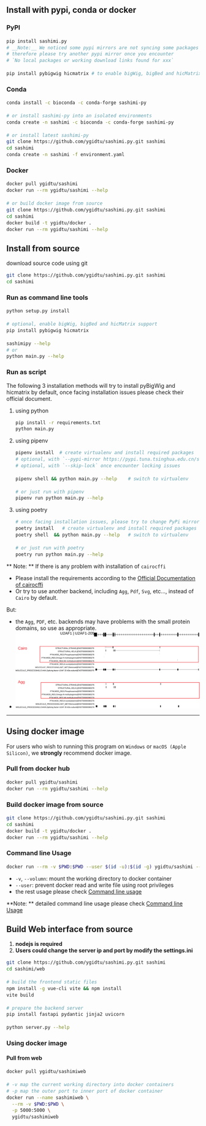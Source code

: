 
## Install with pypi, conda or docker

### PyPI

```bash
pip install sashimi.py
# __Note:__ We noticed some pypi mirrors are not syncing some packages we depend on, 
# therefore please try another pypi mirror once you encounter 
# `No local packages or working download links found for xxx`

pip install pybigwig hicmatrix # to enable bigWig, bigBed and hicMatrix support
```

### Conda

```bash
conda install -c bioconda -c conda-forge sashimi-py

# or install sashimi-py into an isolated environments
conda create -n sashimi -c bioconda -c conda-forge sashimi-py

# or install latest sashimi-py  
git clone https://github.com/ygidtu/sashimi.py.git sashimi
cd sashimi
conda create -n sashimi -f environment.yaml
```

### Docker

```bash
docker pull ygidtu/sashimi
docker run --rm ygidtu/sashimi --help

# or build docker image from source
git clone https://github.com/ygidtu/sashimi.py.git sashimi
cd sashimi
docker build -t ygidtu/docker .
docker run --rm ygidtu/sashimi --help
```

## Install from source

download source code using git
```bash
git clone https://github.com/ygidtu/sashimi.py.git sashimi
cd sashimi
```

### Run as command line tools

```bash
python setup.py install

# optional, enable bigWig, bigBed and hicMatrix support
pip install pybigwig hicmatrix

sashimipy --help
# or
python main.py --help
```

### Run as script

The following 3 installation methods will try to install pyBigWig and hicmatrix by default, 
once facing installation issues please check their official document.

1. using python
    ```bash
    pip install -r requirements.txt
    python main.py
    ```

2. using pipenv
   ```bash
   pipenv install  # create virtualenv and install required packages
   # optional, with `--pypi-mirror https://pypi.tuna.tsinghua.edu.cn/simple` to specify your faverate PyPi mirror
   # optional, with `--skip-lock` once encounter locking issues
   
   pipenv shell && python main.py --help    # switch to virtualenv
   
   # or just run with pipenv
   pipenv run python main.py --help
   ```

3. using poetry
   ```bash
   # once facing installation issues, please try to change PyPi mirror in tool.poetry.source section of pyproject.toml 
   poetry install   # create virtualenv and install required packages
   poetry shell  && python main.py --help   # switch to virtualenv
   
   # or just run with poetry
   poetry run python main.py --help
   ```

** Note: **
If there is any problem with installation of `cairocffi`

- Please install the requirements according to the [Official Documentation of cairocffi](https://cairocffi.readthedocs.io/en/stable/overview.html)
- Or try to use another backend, including `Agg`, `Pdf`, `Svg`, etc..., instead of `Cairo` by default.

But:
- the `Agg`, `PDF`, etc. backends may have problems with the small protein domains, so use as appropriate.
- ![](imgs/cmd/1.svg)

---

## Using docker image

For users who wish to running this program on `Windows` or `macOS (Apple Silicon)`, we **strongly** recommend docker image.

### Pull from docker hub
```bash
docker pull ygidtu/sashimi
docker run --rm ygidtu/sashimi --help
```

### Build docker image from source
```bash
git clone https://github.com/ygidtu/sashimi.py.git sashimi
cd sashimi
docker build -t ygidtu/docker .
docker run --rm ygidtu/sashimi --help
```

### Command line Usage

```bash
docker run --rm -v $PWD:$PWD --user $(id -u):$(id -g) ygidtu/sashimi --help
```

- `-v`, `--volumn`: mount the working directory to docker container
- `--user`: prevent docker read and write file using root privileges
- the rest usage please check [Command line usage](./command.md)

**Note: ** detailed command line usage please check [Command line Usage](./command.md)


## Build Web interface from source

1. **nodejs is required**
2. **Users could change the server ip and port by modify the settings.ini**

```bash
git clone https://github.com/ygidtu/sashimi.py.git sashimi
cd sashimi/web

# build the frontend static files
npm install -g vue-cli vite && npm install
vite build

# prepare the backend server
pip install fastapi pydantic jinja2 uvicorn

python server.py --help
```


### Using docker image

#### Pull from web

```bash
docker pull ygidtu/sashimiweb

# -v map the current working directory into docker containers
# -p map the outer port to inner port of docker container
docker run --name sashimiweb \
  --rm -v $PWD:$PWD \
  -p 5000:5000 \
  ygidtu/sashimiweb 
```